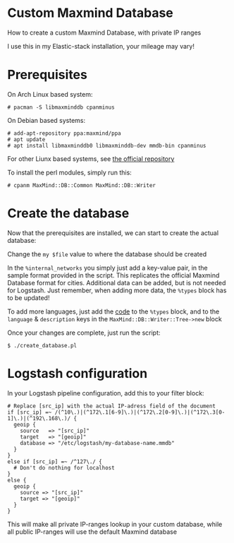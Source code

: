 # Custom Maxmind Database
How to create a custom Maxmind Database, with private IP ranges

I use this in my Elastic-stack installation, your mileage may vary!

# Prerequisites
On Arch Linux based system:
```
# pacman -S libmaxminddb cpanminus
```

On Debian based systems:
```
# add-apt-repository ppa:maxmind/ppa
# apt update
# apt install libmaxminddb0 libmaxminddb-dev mmdb-bin cpanminus
```

For other Liunx based systems, see [the official repository](https://github.com/maxmind/libmaxminddb)

To install the perl modules, simply run this:
```
# cpanm MaxMind::DB::Common MaxMind::DB::Writer
```

# Create the database
Now that the prerequisites are installed, we can start to create the actual database:

Change the `my $file` value to where the database should be created

In the `%internal_networks` you simply just add a key-value pair, in the sample format provided in the script. This replicates the official Maxmind Database format for cities. Additional data can be added, but is not needed for Logstash. Just remember, when adding more data, the `%types` block has to be updated!

To add more languages, just add the [code](https://en.wikipedia.org/wiki/ISO_3166-1_alpha-2#Officially_assigned_code_elements) to the `%types` block, and to the `language` & `description` keys in the `MaxMind::DB::Writer::Tree->new` block

Once your changes are complete, just run the script:
```
$ ./create_database.pl
```

# Logstash configuration
In your Logstash pipeline configuration, add this to your filter block:
```
# Replace [src_ip] with the actual IP-adress field of the document
if [src_ip] =~ /(^10\.)|(^172\.1[6-9]\.)|(^172\.2[0-9]\.)|(^172\.3[0-1]\.)|(^192\.168\.)/ {
  geoip {
    source   => "[src_ip]"
    target   => "[geoip]"
    database => "/etc/logstash/my-database-name.mmdb"
  }
}
else if [src_ip] =~ /^127\./ {
  # Don't do nothing for localhost
}
else {
  geoip {
    source => "[src_ip]"
    target => "[geoip]"
  }
}
```
This will make all private IP-ranges lookup in your custom database, while all public IP-ranges will use the default Maxmind database